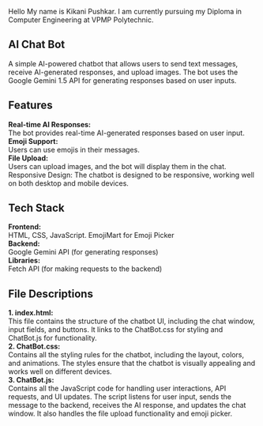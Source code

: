 Hello My name is Kikani Pushkar.
I am currently pursuing my Diploma in Computer Engineering at VPMP Polytechnic.

<h2>AI Chat Bot</h2>
A simple AI-powered chatbot that allows users to send text messages, receive AI-generated responses, and upload images. The bot uses the Google Gemini 1.5 API for generating responses based on user inputs.

<h2>Features</h2>
<b>Real-time AI Responses:</b> <br> 
The bot provides real-time AI-generated responses based on user input.<br>
<b>Emoji Support:</b> <br>
Users can use emojis in their messages. <br>
<b>File Upload:</b> <br>
Users can upload images, and the bot will display them in the chat.<br>
Responsive Design: The chatbot is designed to be responsive, working well on both desktop and mobile devices.<br>

<h2>Tech Stack</h2>
<b>Frontend:</b> <br>
HTML, 
CSS, 
JavaScript.
EmojiMart for Emoji Picker<br>
<b>Backend:</b> <br>
Google Gemini API (for generating responses)<br>
<b>Libraries:</b> <br>
Fetch API (for making requests to the backend)<br>

<h2>File Descriptions</h2>
<b>1. index.html:</b><br>
This file contains the structure of the chatbot UI, including the chat window, input fields, and buttons.
It links to the ChatBot.css for styling and ChatBot.js for functionality.<br>
<b>2. ChatBot.css:</b><br>
Contains all the styling rules for the chatbot, including the layout, colors, and animations.
The styles ensure that the chatbot is visually appealing and works well on different devices.<br>
<b>3. ChatBot.js:</b><br>
Contains all the JavaScript code for handling user interactions, API requests, and UI updates.
The script listens for user input, sends the message to the backend, receives the AI response, and updates the chat window.
It also handles the file upload functionality and emoji picker.
